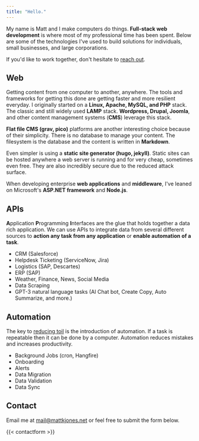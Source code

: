 ```yaml
---
title: "Hello."
---
```


My name is Matt and I make computers do things. **Full-stack web development** is where most of my professional time has been spent. Below are some of the technologies I've used to build solutions for individuals, small businesses, and large corporations. 

If you'd like to work together, don't hesitate to [reach out](/#contact).

## Web
Getting content from one computer to another, anywhere. The tools and frameworks for getting this done are getting faster and more resilient everyday. I originally started on a **Linux, Apache, MySQL, and PHP** stack. The classic and still widely used **LAMP** stack. **Wordpress, Drupal, Joomla**, and other content management systems (**CMS**) leverage this stack. 

**Flat file CMS (grav, pico)** platforms are another interesting choice because of their simplicity. There is no database to manage your content. The filesystem is the database and the content is written in **Markdown**. 

Even simpler is using a **static site generator (hugo, jekyll)**.  Static sites can be hosted anywhere a web server is running and for very cheap, sometimes even free.  They are also incredibly secure due to the reduced attack surface.

When developing enterprise **web applications** and **middleware**, I've leaned on Microsoft's **ASP.NET framework** and **Node.js**.

## APIs
**A**pplication **P**rogramming **I**nterfaces are the glue that holds together a data rich application. We can use APIs to integrate data from several different sources to **action any task from any application** or **enable automation of a task**. 
- CRM (Salesforce)
- Helpdesk Ticketing (ServiceNow, Jira)
- Logistics (SAP, Descartes)
- ERP (SAP)
- Weather, Finance, News, Social Media
- Data Scraping
- GPT-3 natural language tasks (AI Chat bot, Create Copy, Auto Summarize, and more.)

## Automation
The key to [reducing toil](https://sre.google/sre-book/eliminating-toil/) is the introduction of automation. If a task is repeatable then it can be done by a computer. Automation reduces mistakes and increases productivity.

- Background Jobs (cron, Hangfire)
- Onboarding
- Alerts
- Data Migration
- Data Validation
- Data Sync

## Contact

Email me at [mail@mattkjones.net](mailto:mail@mattkjones.net) or feel free to submit the form below.

{{< contactform >}}

